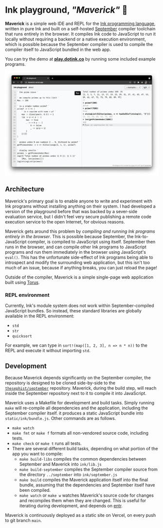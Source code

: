 # Ink playground, _"Maverick"_ 🦅

**Maverick** is a simple web IDE and REPL for the [Ink programming language](https://dotink.co/), written in pure Ink and built on a self-hosted [September](https://github.com/thesephist/september) compiler toolchain that runs entirely in the browser. It compiles Ink code to JavaScript to run it locally without requiring a backend or a native execution environment, which is possible because the September compiler is used to compile the compiler itself to JavaScript bundled in the web app.

You can try the demo at **[play.dotink.co](https://play.dotink.co)** by running some included example programs.

![Screenshot of Ink playground running a prime sieve program](static/img/maverick.png)

## Architecture

Maverick's primary goal is to enable anyone to write and experiment with Ink programs without installing anything on their system. I had developed a version of the playground before that was backed by a sever-side evaluation service, but I didn't feel very secure publishing a remote code execution service to the open Internet, for obvious reasons.

Maverick gets around this problem by _compiling and running Ink programs entirely in the browser_. This is possible because September, the Ink-to-JavaScript compiler, is compiled to JavaScript using itself. September then runs in the browser, and can compile other Ink programs to JavaScript programs and run them immediately in the browser using JavaScript's `eval()`. This has the unfortunate side-effect of Ink programs being able to introspect and modify the surrounding web application, but this isn't too much of an issue, because if anything breaks, you can just reload the page!

Outside of the compiler, Maverick is a simple single-page web application built using [Torus](https://github.com/thesephist/torus).

### REPL environment

Currently, Ink's module system does not work within September-compiled JavaScript bundles. So instead, these standard libraries are globally available in the REPL environment:

- `std`
- `str`
- `quicksort`


For example, we can type in `sort!(map([1, 2, 3], n => n * n))` to the REPL and execute it without importing `std`.

## Development

Because Maverick depends significantly on the September compiler, the repository is designed to be cloned side-by-side to the [`thesephist/september`](https://github.com/thesephist/september) repository. Maverick, during the build step, will reach inside the September repository next to it to compile it into JavaScript.

Maverick uses a Makefile for development and build tasks. Simply running `make` will re-compile all dependencies and the application, including the September compiler itself. it produces a static JavaScript bundle into `static/ink/bundle.js`. Other commands are as follows.

- `make watch`
- `make fmt` or `make f` formats all non-vendored source code, including tests.
- `make check` or `make t` runs all tests.
- There are several different build tasks, depending on what portion of the app you want to compile:
    - `make build-libs` compiles the common dependencies between September and Maverick into `ink/lib.js`
    - `make build-september` compiles the September compiler source from the directory `../september` into `ink/september.js`
    - `make build` compiles the Maverick application itself into the final bundle, assuming that the dependencies and September itself have been compiled.
    - `make watch` or `make w` watches Maverick's source code for changes and recompiles them when they are changed. This is useful for iterating during development, and depends on [entr](http://eradman.com/entrproject/).

Maverick is continuously deployed as a static site on Vercel, on every push to git branch `main`.

